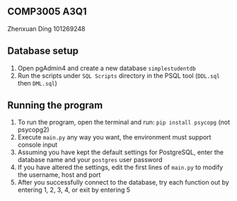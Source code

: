 ## COMP3005 A3Q1
Zhenxuan Ding 101269248

## Database setup
1. Open pgAdmin4 and create a new database `simplestudentdb`
2. Run the scripts under `SQL Scripts` directory in the PSQL tool (`DDL.sql` then `DML.sql`)

## Running the program
1. To run the program, open the terminal and run: ```pip install psycopg``` (not psycopg2)
2. Execute ```main.py``` any way you want, the environment must support console input
3. Assuming you have kept the default settings for PostgreSQL, enter the database name and your ```postgres``` user password
4. If you have altered the settings, edit the first lines of ```main.py``` to modify the username, host and port
5. After you successfully connect to the database, try each function out by entering 1, 2, 3, 4, or exit by entering 5